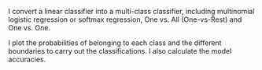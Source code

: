 I convert a linear classifier into a multi-class classifier, including multinomial logistic regression or softmax regression, One vs. All (One-vs-Rest) and One vs. One.

I plot the probabilities of belonging to each class and the different boundaries to carry out the classifications. I also calculate the model accuracies.

